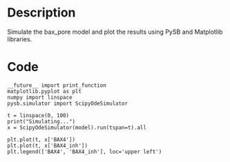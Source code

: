 # Description
Simulate the bax_pore model and plot the results using PySB and Matplotlib libraries.

# Code
```
__future__ import print_function
matplotlib.pyplot as plt
numpy import linspace
pysb.simulator import ScipyOdeSimulator

t = linspace(0, 100)
print("Simulating...")
x = ScipyOdeSimulator(model).run(tspan=t).all

plt.plot(t, x['BAX4'])
plt.plot(t, x['BAX4_inh'])
plt.legend(['BAX4', 'BAX4_inh'], loc='upper left')

```
